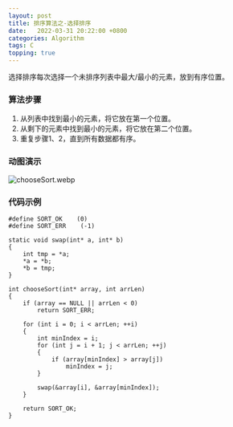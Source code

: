 ```yaml
---
layout: post
title: 排序算法之-选择排序 
date:   2022-03-31 20:22:00 +0800
categories: Algorithm
tags: C
topping: true
---
```


选择排序每次选择一个未排序列表中最大/最小的元素，放到有序位置。  

### 算法步骤

1. 从列表中找到最小的元素，将它放在第一个位置。  
2. 从剩下的元素中找到最小的元素，将它放在第二个位置。  
3. 重复步骤1、2，直到所有数据都有序。  

### 动图演示

![chooseSort.webp]({{site.imgurl}}/styles/images/algorithm/chooseSort.webp)  

### 代码示例

```
#define SORT_OK    (0)
#define SORT_ERR    (-1)

static void swap(int* a, int* b)
{
    int tmp = *a;
    *a = *b;
    *b = tmp;
}

int chooseSort(int* array, int arrLen)
{
    if (array == NULL || arrLen < 0)
        return SORT_ERR;

    for (int i = 0; i < arrLen; ++i)
    {
        int minIndex = i;
        for (int j = i + 1; j < arrLen; ++j)
        {
            if (array[minIndex] > array[j])
                minIndex = j;
        }

        swap(&array[i], &array[minIndex]);
    }

    return SORT_OK;
}
```
